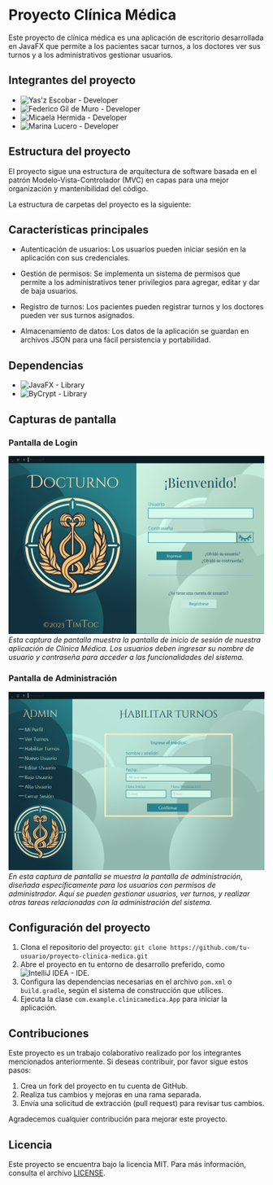 # Proyecto Clínica Médica

Este proyecto de clínica médica es una aplicación de escritorio desarrollada en JavaFX que permite a los pacientes sacar turnos, a los doctores ver sus turnos y a los administrativos gestionar usuarios.

## Integrantes del proyecto

- <img src="https://img.shields.io/badge/Yas'z%20Escobar-Developer-blue" alt="Yas'z Escobar - Developer">
- <img src="https://img.shields.io/badge/Federico%20Gil%20de%20Muro-Developer-blue" alt="Federico Gil de Muro - Developer">
- <img src="https://img.shields.io/badge/Micaela%20Hermida-Developer-blue" alt="Micaela Hermida - Developer">
- <img src="https://img.shields.io/badge/Marina%20Lucero-Developer-blue" alt="Marina Lucero - Developer">

## Estructura del proyecto

El proyecto sigue una estructura de arquitectura de software basada en el patrón Modelo-Vista-Controlador (MVC) en capas para una mejor organización y mantenibilidad del código.

La estructura de carpetas del proyecto es la siguiente:



## Características principales

- Autenticación de usuarios: Los usuarios pueden iniciar sesión en la aplicación con sus credenciales.

- Gestión de permisos: Se implementa un sistema de permisos que permite a los administrativos tener privilegios para agregar, editar y dar de baja usuarios.

- Registro de turnos: Los pacientes pueden registrar turnos y los doctores pueden ver sus turnos asignados.

- Almacenamiento de datos: Los datos de la aplicación se guardan en archivos JSON para una fácil persistencia y portabilidad.

## Dependencias

- <img src="https://img.shields.io/badge/JavaFX-Library-green" alt="JavaFX - Library">
- <img src="https://img.shields.io/badge/ByCrypt-Library-green" alt="ByCrypt - Library">

## Capturas de pantalla

### Pantalla de Login
![Pantalla de Login](screenshots/login.png)
*Esta captura de pantalla muestra la pantalla de inicio de sesión de nuestra aplicación de Clínica Médica. Los usuarios deben ingresar su nombre de usuario y contraseña para acceder a las funcionalidades del sistema.*

### Pantalla de Administración
![Pantalla de Administración](screenshots/admin.png)
*En esta captura de pantalla se muestra la pantalla de administración, diseñada específicamente para los usuarios con permisos de administrador. Aquí se pueden gestionar usuarios, ver turnos, y realizar otras tareas relacionadas con la administración del sistema.*


## Configuración del proyecto

1. Clona el repositorio del proyecto: `git clone https://github.com/tu-usuario/proyecto-clinica-medica.git`
2. Abre el proyecto en tu entorno de desarrollo preferido, como <img src="https://img.shields.io/badge/IntelliJ%20IDEA-IDE-red" alt="IntelliJ IDEA - IDE"/>.
3. Configura las dependencias necesarias en el archivo `pom.xml` o `build.gradle`, según el sistema de construcción que utilices.
4. Ejecuta la clase `com.example.clinicamedica.App` para iniciar la aplicación.

## Contribuciones

Este proyecto es un trabajo colaborativo realizado por los integrantes mencionados anteriormente. Si deseas contribuir, por favor sigue estos pasos:

1. Crea un fork del proyecto en tu cuenta de GitHub.
2. Realiza tus cambios y mejoras en una rama separada.
3. Envía una solicitud de extracción (pull request) para revisar tus cambios.

Agradecemos cualquier contribución para mejorar este proyecto.

## Licencia

Este proyecto se encuentra bajo la licencia MIT. Para más información, consulta el archivo [LICENSE](LICENSE).






